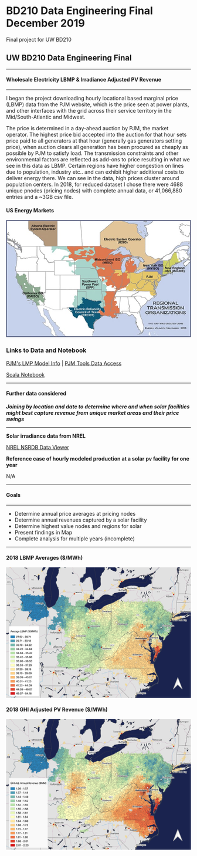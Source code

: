 # BD210 Data Engineering Final December 2019
 Final project for UW BD210
 
 
## UW BD210 Data Engineering Final
-------
#### Wholesale Electricity LBMP & Irradiance Adjusted PV Revenue
-------
I began the project downloading hourly locational based marginal price (LBMP) data from the PJM website, which is the price seen at power plants, and other interfaces with the grid across their service territory in the Mid/South-Atlantic and Midwest.

The price is determined in a day-ahead auction by PJM, the market operator. The highest price bid accepted into the auction for that hour sets price paid to all generators at that hour (generally gas generators setting price), when auction clears all generation has been procured as cheaply as possible by PJM to satisfy load. The transmission constraints and other environmental factors are reflected as add-ons to price resulting in what we see in this data as LBMP. Certain regions have higher congestion on lines due to population, industry etc.. and can exhibit higher additional costs to deliver energy there. We can see in the data, high prices cluster around population centers. In 2018, for reduced dataset I chose there were 4688 unique pnodes (pricing nodes) with complete annual data, or 41,066,880 entries and a ~3GB csv file.


#### US Energy Markets
![test image size](/img/powermarkets.jpg)

### Links to Data and Notebook

[PJM's LMP Model Info](https://www.pjm.com/markets-and-operations/energy/lmp-model-info.aspx) | [PJM Tools Data Access](https://www.pjm.com/markets-and-operations/etools.aspx)

[Scala Notebook](https://github.com/pkampf/BD210_Final_2019/blob/master/notebook/BD210%20Final%2020191211.scala)
____


#### Further data considered

___Joining by location and date to determine where and when solar facilities might best capture revenue from unique market areas and their price swings___ 

-----

**Solar irradiance data from NREL**

[NREL NSRDB Data Viewer](https://maps.nrel.gov/nsrdb-viewer/)

**Reference case of hourly modeled production at a solar pv facility for one year**

N/A

----

#### Goals

___

* Determine annual price averages at pricing nodes
* Determine annual revenues captured by a solar facility
* Determine highest value nodes and regions for solar
* Present findings in Map
* Complete analysis for multiple years (incomplete)


___

#### 2018 LBMP Averages ($/MWh)
![test image size](/img/pjm_2018_lbmp.png)

#### 2018 GHI Adjusted PV Revenue ($/MWh)
![test image size](/img/pjm_2018_revenue.png)

